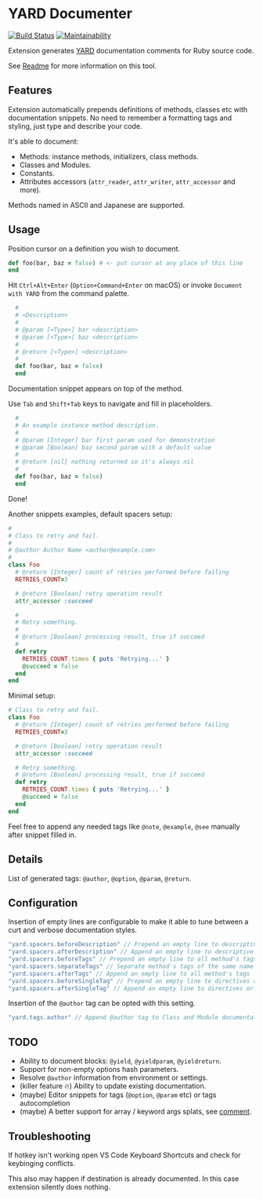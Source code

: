 # YARD Documenter

[![Build Status](https://travis-ci.org/pavlitsky/vscode-yard.svg?branch=master)](https://travis-ci.org/pavlitsky/vscode-yard)
[![Maintainability](https://api.codeclimate.com/v1/badges/54361b514cbeb2dd279c/maintainability)](https://codeclimate.com/github/pavlitsky/vscode-yard/maintainability)

Extension generates [YARD](https://yardoc.org/) documentation comments for Ruby
source code.

See [Readme](http://www.rubydoc.info/gems/yard/file/README.md) for more
information on this tool.

## Features

Extension automatically prepends definitions of methods, classes etc with
documentation snippets.
No need to remember a formatting tags and styling, just type and describe your code.

It's able to document:

* Methods: instance methods, initializers, class methods.
* Classes and Modules.
* Constants.
* Attributes accessors (`attr_reader`, `attr_writer`, `attr_accessor` and more).

Methods named in ASCII and Japanese are supported.

## Usage

Position cursor on a definition you wish to document.

```ruby
def foo(bar, baz = false) # <- put cursor at any place of this line
end
```

Hit `Ctrl+Alt+Enter` (`Option+Command+Enter` on macOS) or invoke `Document with YARD`
from the command palette.

```ruby
  #
  # <Description>
  #
  # @param [<Type>] bar <description>
  # @param [<Type>] baz <description>
  #
  # @return [<Type>] <description>
  #
  def foo(bar, baz = false)
  end
```

Documentation snippet appears on top of the method.

Use `Tab` and `Shift+Tab` keys to navigate and fill in placeholders.

```ruby
  #
  # An example instance method description.
  #
  # @param [Integer] bar first param used for demonstration
  # @param [Boolean] baz second param with a default value
  #
  # @return [nil] nothing returned so it's always nil
  #
  def foo(bar, baz = false)
  end
```

Done!

Another snippets examples, default spacers setup:

```ruby
#
# Class to retry and fail.
#
# @author Author Name <author@example.com>
#
class Foo
  # @return [Integer] count of retries performed before failing
  RETRIES_COUNT=3

  # @return [Boolean] retry operation result
  attr_accessor :succeed

  #
  # Retry something.
  #
  # @return [Boolean] processing result, true if succeed
  #
  def retry
    RETRIES_COUNT.times { puts 'Retrying...' }
    @succeed = false
  end
end
```

Minimal setup:

```ruby
# Class to retry and fail.
class Foo
  # @return [Integer] count of retries performed before failing
  RETRIES_COUNT=3

  # @return [Boolean] retry operation result
  attr_accessor :succeed

  # Retry something.
  # @return [Boolean] processing result, true if succeed
  def retry
    RETRIES_COUNT.times { puts 'Retrying...' }
    @succeed = false
  end
end
```

Feel free to append any needed tags like `@note`, `@example`, `@see` manually
after snippet filled in.

## Details

List of generated tags: `@author`, `@option`, `@param`, `@return`.

## Configuration

Insertion of empty lines are configurable to make it able to tune between
a curt and verbose documentation styles.

```ts
"yard.spacers.beforeDescription" // Prepend an empty line to descriptive texts
"yard.spacers.afterDescription" // Append an empty line to descriptive texts
"yard.spacers.beforeTags" // Prepend an empty line to all method's tags
"yard.spacers.separateTags" // Separate method's tags of the same name (@params and @return) with an empty line
"yard.spacers.afterTags" // Append an empty line to all method's tags
"yard.spacers.beforeSingleTag" // Prepend an empty line to directives or single tags (for example constants)
"yard.spacers.afterSingleTag" // Append an empty line to directives or single tags (for example constants)
```

Insertion of the `@author` tag can be opted with this setting.

```ts
"yard.tags.author" // Append @author tag to Class and Module documentation
```

## TODO

* Ability to document blocks: `@yield`, `@yieldparam`, `@yieldreturn`.
* Support for non-empty options hash parameters.
* Resolve `@author` information from environment or settings.
* (killer feature :fire:) Ability to update existing documentation.
* (maybe) Editor snippets for tags (`@option`, `@param` etc) or tags autocompletion
* (maybe) A better support for array / keyword args splats, see
  [comment](https://github.com/lsegal/yard/issues/439#issuecomment-3292412).

## Troubleshooting

If hotkey isn't working open VS Code Keyboard Shortcuts and check for keybinging
conflicts.

This also may happen if destination is already documented. In this case extension
silently does nothing.
